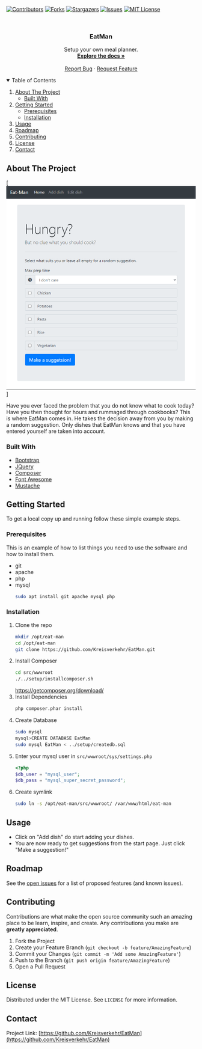 <!--
*** Thanks for checking out the Best-README-Template. If you have a suggestion
*** that would make this better, please fork the repo and create a pull request
*** or simply open an issue with the tag "enhancement".
*** Thanks again! Now go create something AMAZING! :D
-->



<!-- PROJECT SHIELDS -->
<!--
*** I'm using markdown "reference style" links for readability.
*** Reference links are enclosed in brackets [ ] instead of parentheses ( ).
*** See the bottom of this document for the declaration of the reference variables
*** for contributors-url, forks-url, etc. This is an optional, concise syntax you may use.
*** https://www.markdownguide.org/basic-syntax/#reference-style-links
-->
[![Contributors][contributors-shield]][contributors-url]
[![Forks][forks-shield]][forks-url]
[![Stargazers][stars-shield]][stars-url]
[![Issues][issues-shield]][issues-url]
[![MIT License][license-shield]][license-url]



<!-- PROJECT LOGO -->
<br />
<p align="center">
  <!--<a href="https://github.com/othneildrew/Best-README-Template">
    <img src="images/logo.png" alt="Logo" width="80" height="80">
  </a>-->

  <h3 align="center">EatMan</h3>

  <p align="center">
    Setup your own meal planner.
    <br />
    <a href="https://github.com/Kreisverkehr/EatMan"><strong>Explore the docs »</strong></a>
    <br />
    <br />
    <a href="https://github.com/Kreisverkehr/EatMan/issues">Report Bug</a>
    ·
    <a href="https://github.com/Kreisverkehr/EatMan/issues">Request Feature</a>
  </p>
</p>



<!-- TABLE OF CONTENTS -->
<details open="open">
  <summary>Table of Contents</summary>
  <ol>
    <li>
      <a href="#about-the-project">About The Project</a>
      <ul>
        <li><a href="#built-with">Built With</a></li>
      </ul>
    </li>
    <li>
      <a href="#getting-started">Getting Started</a>
      <ul>
        <li><a href="#prerequisites">Prerequisites</a></li>
        <li><a href="#installation">Installation</a></li>
      </ul>
    </li>
    <li><a href="#usage">Usage</a></li>
    <li><a href="#roadmap">Roadmap</a></li>
    <li><a href="#contributing">Contributing</a></li>
    <li><a href="#license">License</a></li>
    <li><a href="#contact">Contact</a></li>
  </ol>
</details>



<!-- ABOUT THE PROJECT -->
## About The Project

[![Product Name Screen Shot][product-screenshot]]

Have you ever faced the problem that you do not know what to cook today? Have you then thought for hours and rummaged through cookbooks? This is where EatMan comes in. He takes the decision away from you by making a random suggestion. Only dishes that EatMan knows and that you have entered yourself are taken into account.

### Built With

* [Bootstrap](https://getbootstrap.com)
* [JQuery](https://jquery.com)
* [Composer](https://getcomposer.org)
* [Font Awesome](https://fontawesome.com)
* [Mustache](https://mustache.github.io)

<!-- GETTING STARTED -->
## Getting Started

To get a local copy up and running follow these simple example steps.

### Prerequisites

This is an example of how to list things you need to use the software and how to install them.
* git
* apache
* php
* mysql
  ```sh
  sudo apt install git apache mysql php
  ```

### Installation

1. Clone the repo
   ```sh
   mkdir /opt/eat-man
   cd /opt/eat-man
   git clone https://github.com/Kreisverkehr/EatMan.git
   ```
2. Install Composer
   ```sh
   cd src/wwwroot
   ./../setup/installcomposer.sh
   ```
   https://getcomposer.org/download/
3. Install Dependencies
   ```sh
   php composer.phar install
   ```
4. Create Database
   ```sh
   sudo mysql
   mysql>CREATE DATABASE EatMan
   sudo mysql EatMan < ../setup/createdb.sql
   ```
5. Enter your mysql user in `src/wwwroot/sys/settings.php`
   ```php
   <?php
   $db_user = "mysql_user";
   $db_pass = "mysql_super_secret_password";
   ```
6. Create symlink
   ```sh
   sudo ln -s /opt/eat-man/src/wwwroot/ /var/www/html/eat-man
   ```


<!-- USAGE EXAMPLES -->
## Usage

* Click on "Add dish" do start adding your dishes.
* You are now ready to get suggestions from the start page. Just click "Make a suggestion!"



<!-- ROADMAP -->
## Roadmap

See the [open issues](https://github.com/Kreisverkehr/EatMan/issues) for a list of proposed features (and known issues).



<!-- CONTRIBUTING -->
## Contributing

Contributions are what make the open source community such an amazing place to be learn, inspire, and create. Any contributions you make are **greatly appreciated**.

1. Fork the Project
2. Create your Feature Branch (`git checkout -b feature/AmazingFeature`)
3. Commit your Changes (`git commit -m 'Add some AmazingFeature'`)
4. Push to the Branch (`git push origin feature/AmazingFeature`)
5. Open a Pull Request



<!-- LICENSE -->
## License

Distributed under the MIT License. See `LICENSE` for more information.



<!-- CONTACT -->
## Contact

Project Link: [https://github.com/Kreisverkehr/EatMan](https://github.com/Kreisverkehr/EatMan)


<!-- MARKDOWN LINKS & IMAGES -->
<!-- https://www.markdownguide.org/basic-syntax/#reference-style-links -->
[contributors-shield]: https://img.shields.io/github/contributors/Kreisverkehr/EatMan.svg?style=for-the-badge
[contributors-url]: https://github.com/Kreisverkehr/EatMan/graphs/contributors
[forks-shield]: https://img.shields.io/github/forks/Kreisverkehr/EatMan.svg?style=for-the-badge
[forks-url]: https://github.com/Kreisverkehr/EatMan/network/members
[stars-shield]: https://img.shields.io/github/stars/Kreisverkehr/EatMan.svg?style=for-the-badge
[stars-url]: https://github.com/Kreisverkehr/EatMan/stargazers
[issues-shield]: https://img.shields.io/github/issues/Kreisverkehr/EatMan.svg?style=for-the-badge
[issues-url]: https://github.com/Kreisverkehr/EatMan/issues
[license-shield]: https://img.shields.io/github/license/Kreisverkehr/EatMan.svg?style=for-the-badge
[license-url]: https://github.com/Kreisverkehr/EatMan/blob/main/LICENSE
[product-screenshot]: images/Homepage.png
